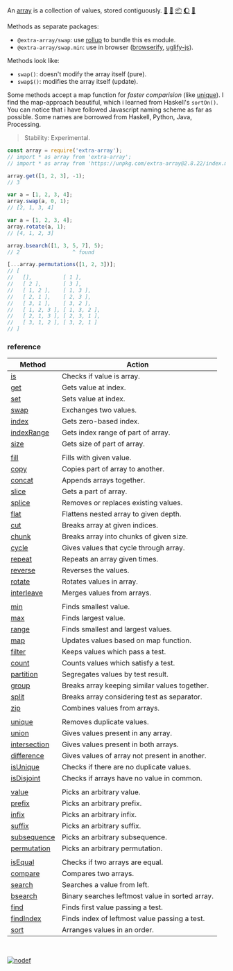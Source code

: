An [array] is a collection of values, stored contiguously. [:running:] [:vhs:] [:package:] [:moon:] [:ledger:]

Methods as separate packages:
- `@extra-array/swap`: use [rollup] to bundle this es module.
- `@extra-array/swap.min`: use in browser ([browserify], [uglify-js]).

Methods look like:
- `swap()`: doesn't modify the array itself (pure).
- `swap$()`: modifies the array itself (update).

Some methods accept a map function for *faster comparision* (like [unique]).
I find the map-approach beautiful, which i learned from Haskell's `sortOn()`.
You can notice that i have followed Javascript naming scheme as far as possible.
Some names are borrowed from Haskell, Python, Java, Processing.

> Stability: Experimental.

```javascript
const array = require('extra-array');
// import * as array from 'extra-array';
// import * as array from 'https://unpkg.com/extra-array@2.8.22/index.mjs'; (deno)

array.get([1, 2, 3], -1);
// 3

var a = [1, 2, 3, 4];
array.swap(a, 0, 1);
// [2, 1, 3, 4]

var a = [1, 2, 3, 4];
array.rotate(a, 1);
// [4, 1, 2, 3]

array.bsearch([1, 3, 5, 7], 5);
// 2                 ^ found

[...array.permutations([1, 2, 3])];
// [
//   [],          [ 1 ],
//   [ 2 ],       [ 3 ],
//   [ 1, 2 ],    [ 1, 3 ],
//   [ 2, 1 ],    [ 2, 3 ],
//   [ 3, 1 ],    [ 3, 2 ],
//   [ 1, 2, 3 ], [ 1, 3, 2 ],
//   [ 2, 1, 3 ], [ 2, 3, 1 ],
//   [ 3, 1, 2 ], [ 3, 2, 1 ]
// ]
```

### reference

| Method                | Action
|-----------------------|-------
| [is]                  | Checks if value is array.
| [get]                 | Gets value at index.
| [set]                 | Sets value at index.
| [swap]                | Exchanges two values.
| [index]               | Gets zero-based index.
| [indexRange]          | Gets index range of part of array.
| [size]                | Gets size of part of array.
|                       | 
| [fill]                | Fills with given value.
| [copy]                | Copies part of array to another.
| [concat]              | Appends arrays together.
| [slice]               | Gets a part of array.
| [splice]              | Removes or replaces existing values.
| [flat]                | Flattens nested array to given depth.
| [cut]                 | Breaks array at given indices.
| [chunk]               | Breaks array into chunks of given size.
| [cycle]               | Gives values that cycle through array.
| [repeat]              | Repeats an array given times.
| [reverse]             | Reverses the values.
| [rotate]              | Rotates values in array.
| [interleave]          | Merges values from arrays.
|                       | 
| [min]                 | Finds smallest value.
| [max]                 | Finds largest value.
| [range]               | Finds smallest and largest values.
| [map]                 | Updates values based on map function.
| [filter]              | Keeps values which pass a test.
| [count]               | Counts values which satisfy a test.
| [partition]           | Segregates values by test result.
| [group]               | Breaks array keeping similar values together.
| [split]               | Breaks array considering test as separator.
| [zip]                 | Combines values from arrays.
|                       | 
| [unique]              | Removes duplicate values.
| [union]               | Gives values present in any array.
| [intersection]        | Gives values present in both arrays.
| [difference]          | Gives values of array not present in another.
| [isUnique]            | Checks if there are no duplicate values.
| [isDisjoint]          | Checks if arrays have no value in common.
|                       | 
| [value]               | Picks an arbitrary value.
| [prefix]              | Picks an arbitrary prefix.
| [infix]               | Picks an arbitrary infix.
| [suffix]              | Picks an arbitrary suffix.
| [subsequence]         | Picks an arbitrary subsequence.
| [permutation]         | Picks an arbitrary permutation.
|                       | 
| [isEqual]             | Checks if two arrays are equal.
| [compare]             | Compares two arrays.
| [search]              | Searches a value from left.
| [bsearch]             | Binary searches leftmost value in sorted array.
| [find]                | Finds first value passing a test.
| [findIndex]           | Finds index of leftmost value passing a test.
| [sort]                | Arranges values in an order.

<br>

[![nodef](https://merferry.glitch.me/card/extra-array.svg)](https://nodef.github.io)

[array]: https://developer.mozilla.org/en-US/docs/Web/JavaScript/Reference/Global_Objects/Array
[browserify]: https://www.npmjs.com/package/browserify
[rollup]: https://www.npmjs.com/package/rollup
[uglify-js]: https://www.npmjs.com/package/uglify-js
[bsearch]: https://github.com/nodef/extra-array/wiki/bsearch
[chunk]: https://github.com/nodef/extra-array/wiki/chunk
[compare]: https://github.com/nodef/extra-array/wiki/compare
[concat]: https://github.com/nodef/extra-array/wiki/concat
[copy]: https://github.com/nodef/extra-array/wiki/copy
[count]: https://github.com/nodef/extra-array/wiki/count
[cut]: https://github.com/nodef/extra-array/wiki/cut
[cycle]: https://github.com/nodef/extra-array/wiki/cycle
[difference]: https://github.com/nodef/extra-array/wiki/difference
[fill]: https://github.com/nodef/extra-array/wiki/fill
[filter]: https://github.com/nodef/extra-array/wiki/filter
[find]: https://github.com/nodef/extra-array/wiki/find
[findIndex]: https://github.com/nodef/extra-array/wiki/findIndex
[flat]: https://github.com/nodef/extra-array/wiki/flat
[get]: https://github.com/nodef/extra-array/wiki/get
[group]: https://github.com/nodef/extra-array/wiki/group
[index]: https://github.com/nodef/extra-array/wiki/index
[indexRange]: https://github.com/nodef/extra-array/wiki/indexRange
[infix]: https://github.com/nodef/extra-array/wiki/infix
[infixes]: https://github.com/nodef/extra-array/wiki/infixes
[interleave]: https://github.com/nodef/extra-array/wiki/interleave
[intersection]: https://github.com/nodef/extra-array/wiki/intersection
[is]: https://github.com/nodef/extra-array/wiki/is
[isDisjoint]: https://github.com/nodef/extra-array/wiki/isDisjoint
[isEqual]: https://github.com/nodef/extra-array/wiki/isEqual
[isInfix]: https://github.com/nodef/extra-array/wiki/isInfix
[isPermutation]: https://github.com/nodef/extra-array/wiki/isPermutation
[isPrefix]: https://github.com/nodef/extra-array/wiki/isPrefix
[isSubsequence]: https://github.com/nodef/extra-array/wiki/isSubsequence
[isSuffix]: https://github.com/nodef/extra-array/wiki/isSuffix
[isUnique]: https://github.com/nodef/extra-array/wiki/isUnique
[map]: https://github.com/nodef/extra-array/wiki/map
[max]: https://github.com/nodef/extra-array/wiki/max
[min]: https://github.com/nodef/extra-array/wiki/min
[partition]: https://github.com/nodef/extra-array/wiki/partition
[permutation]: https://github.com/nodef/extra-array/wiki/permutation
[permutations]: https://github.com/nodef/extra-array/wiki/permutations
[prefix]: https://github.com/nodef/extra-array/wiki/prefix
[prefixes]: https://github.com/nodef/extra-array/wiki/prefixes
[range]: https://github.com/nodef/extra-array/wiki/range
[repeat]: https://github.com/nodef/extra-array/wiki/repeat
[reverse]: https://github.com/nodef/extra-array/wiki/reverse
[rotate]: https://github.com/nodef/extra-array/wiki/rotate
[search]: https://github.com/nodef/extra-array/wiki/search
[set]: https://github.com/nodef/extra-array/wiki/set
[slice]: https://github.com/nodef/extra-array/wiki/slice
[sort]: https://github.com/nodef/extra-array/wiki/sort
[splice]: https://github.com/nodef/extra-array/wiki/splice
[split]: https://github.com/nodef/extra-array/wiki/split
[subsequence]: https://github.com/nodef/extra-array/wiki/subsequence
[subsequences]: https://github.com/nodef/extra-array/wiki/subsequences
[suffix]: https://github.com/nodef/extra-array/wiki/suffix
[suffixes]: https://github.com/nodef/extra-array/wiki/suffixes
[swap]: https://github.com/nodef/extra-array/wiki/swap
[union]: https://github.com/nodef/extra-array/wiki/union
[unique]: https://github.com/nodef/extra-array/wiki/unique
[unshift]: https://github.com/nodef/extra-array/wiki/unshift
[zip]: https://github.com/nodef/extra-array/wiki/zip
[size]: https://github.com/nodef/extra-array/wiki/size
[value]: https://github.com/nodef/extra-array/wiki/value
[:running:]: https://npm.runkit.com/extra-array
[:package:]: https://www.npmjs.com/package/extra-array
[:moon:]: https://www.npmjs.com/package/extra-array.min
[:ledger:]: https://unpkg.com/extra-array/
[:vhs:]: https://asciinema.org/a/332964
